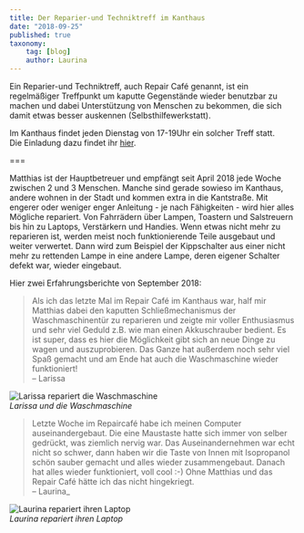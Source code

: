 ```yaml
---
title: Der Reparier-und Techniktreff im Kanthaus
date: "2018-09-25"
published: true
taxonomy:
    tag: [blog]
    author: Laurina
---
```


Ein Reparier-und Techniktreff, auch Repair Café genannt, ist ein regelmäßiger Treffpunkt um kaputte Gegenstände wieder benutzbar zu machen und dabei Unterstützung von Menschen zu bekommen, die sich damit etwas besser auskennen (Selbsthilfewerkstatt).

Im Kanthaus findet jeden Dienstag von 17-19Uhr ein solcher Treff statt.<br>
Die Einladung dazu findet ihr [hier](https://kanthaus.online/de/projects/repaircafe).

===

Matthias ist der Hauptbetreuer und empfängt seit April 2018 jede Woche zwischen 2 und 3 Menschen. Manche sind gerade sowieso im Kanthaus, andere wohnen in der Stadt und kommen extra in die Kantstraße. Mit engerer oder weniger enger Anleitung - je nach Fähigkeiten - wird hier alles Mögliche repariert. Von Fahrrädern über Lampen, Toastern und Salstreuern bis hin zu Laptops, Verstärkern und Handies. Wenn etwas nicht mehr zu reparieren ist, werden meist noch funktionierende Teile ausgebaut und weiter verwertet. Dann wird zum Beispiel der Kippschalter aus einer nicht mehr zu rettenden Lampe in eine andere Lampe, deren eigener Schalter defekt war, wieder eingebaut.

Hier zwei Erfahrungsberichte von September 2018:

> Als ich das letzte Mal im Repair Café im Kanthaus war, half mir Matthias dabei den kaputten Schließmechanismus der Waschmaschinentür zu reparieren und zeigte mir voller Enthusiasmus und sehr viel Geduld z.B. wie man einen Akkuschrauber bedient. Es ist super, dass es hier die Möglichkeit gibt sich an neue Dinge zu wagen und auszuprobieren. Das Ganze hat außerdem noch sehr viel Spaß gemacht und am Ende hat auch die Waschmaschine wieder funktioniert! <br>
> – Larissa

![Larissa repariert die Waschmaschine](Larissa-repariert-Waschmaschine.jpg)<br>
_Larissa und die Waschmaschine_

> Letzte Woche im Repaircafé habe ich meinen Computer auseinandergebaut. Die eine Maustaste hatte sich immer von selber gedrückt, was ziemlich nervig war. Das Auseinandernehmen war echt nicht so schwer, dann haben wir die Taste von Innen mit Isopropanol schön sauber gemacht und alles wieder zusammengebaut. Danach hat alles wieder funktioniert, voll cool :-) Ohne Matthias und das Repair Café hätte ich das nicht hingekriegt.<br>
> – Laurina_

![Laurina repariert ihren Laptop](0Laurina-repariert-Laptop2.jpg)<br>
_Laurina repariert ihren Laptop_
